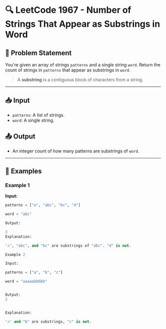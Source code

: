 # 🔍 LeetCode 1967 - Number of Strings That Appear as Substrings in Word

## 📝 Problem Statement

You're given an array of strings `patterns` and a single string `word`. Return the count of strings in `patterns` that appear as substrings in `word`.

> A **substring** is a contiguous block of characters from a string.

---

## 📥 Input

- `patterns`: A list of strings.
- `word`: A single string.

## 📤 Output

- An integer count of how many patterns are substrings of `word`.

---

## 🧠 Examples

### Example 1

**Input:**
```python
patterns = ["a", "abc", "bc", "d"]

word = "abc"

Output:

3
Explanation:

"a", "abc", and "bc" are substrings of "abc". "d" is not.

Example 2

Input:

patterns = ["a", "b", "c"]

word = "aaaaabbbbb"


Output:
2


Explanation:

"a" and "b" are substrings, "c" is not.

